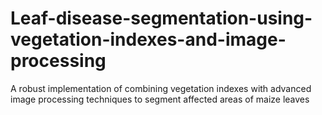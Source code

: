 # Leaf-disease-segmentation-using-vegetation-indexes-and-image-processing
A robust implementation of combining vegetation indexes with advanced image processing techniques to segment affected areas of maize leaves
